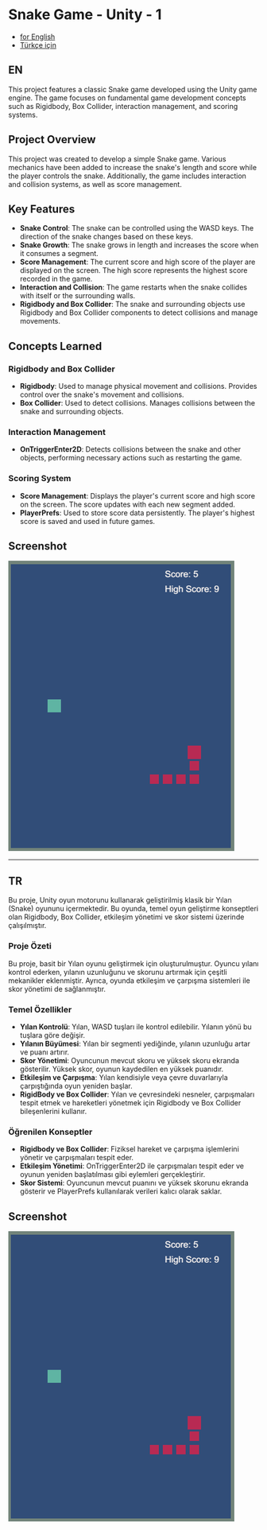 # Snake Game - Unity  - 1

- [for English](#en)
- [Türkçe için](#tr)


## EN <a name="en">

This project features a classic Snake game developed using the Unity game engine. The game focuses on fundamental game development concepts such as Rigidbody, Box Collider, interaction management, and scoring systems.

## Project Overview 

This project was created to develop a simple Snake game. Various mechanics have been added to increase the snake's length and score while the player controls the snake. Additionally, the game includes interaction and collision systems, as well as score management.

## Key Features

- **Snake Control**: The snake can be controlled using the WASD keys. The direction of the snake changes based on these keys.
- **Snake Growth**: The snake grows in length and increases the score when it consumes a segment.
- **Score Management**: The current score and high score of the player are displayed on the screen. The high score represents the highest score recorded in the game.
- **Interaction and Collision**: The game restarts when the snake collides with itself or the surrounding walls.
- **Rigidbody and Box Collider**: The snake and surrounding objects use Rigidbody and Box Collider components to detect collisions and manage movements.

## Concepts Learned

### Rigidbody and Box Collider

- **Rigidbody**: Used to manage physical movement and collisions. Provides control over the snake's movement and collisions.
- **Box Collider**: Used to detect collisions. Manages collisions between the snake and surrounding objects.

### Interaction Management

- **OnTriggerEnter2D**: Detects collisions between the snake and other objects, performing necessary actions such as restarting the game.

### Scoring System

- **Score Management**: Displays the player's current score and high score on the screen. The score updates with each new segment added.
- **PlayerPrefs**: Used to store score data persistently. The player's highest score is saved and used in future games.

## Screenshot

![SS](sneak.png)


---

## TR <a name="tr">

Bu proje, Unity oyun motorunu kullanarak geliştirilmiş klasik bir Yılan (Snake) oyununu içermektedir. Bu oyunda, temel oyun geliştirme konseptleri olan Rigidbody, Box Collider, etkileşim yönetimi ve skor sistemi üzerinde çalışılmıştır.

### Proje Özeti <a name="tr">

Bu proje, basit bir Yılan oyunu geliştirmek için oluşturulmuştur. Oyuncu yılanı kontrol ederken, yılanın uzunluğunu ve skorunu artırmak için çeşitli mekanikler eklenmiştir. Ayrıca, oyunda etkileşim ve çarpışma sistemleri ile skor yönetimi de sağlanmıştır.

### Temel Özellikler

- **Yılan Kontrolü**: Yılan, WASD tuşları ile kontrol edilebilir. Yılanın yönü bu tuşlara göre değişir.
- **Yılanın Büyümesi**: Yılan bir segmenti yediğinde, yılanın uzunluğu artar ve puanı artırır.
- **Skor Yönetimi**: Oyuncunun mevcut skoru ve yüksek skoru ekranda gösterilir. Yüksek skor, oyunun kaydedilen en yüksek puanıdır.
- **Etkileşim ve Çarpışma**: Yılan kendisiyle veya çevre duvarlarıyla çarpıştığında oyun yeniden başlar.
- **RigidBody ve Box Collider**: Yılan ve çevresindeki nesneler, çarpışmaları tespit etmek ve hareketleri yönetmek için Rigidbody ve Box Collider bileşenlerini kullanır.

### Öğrenilen Konseptler

- **Rigidbody ve Box Collider**: Fiziksel hareket ve çarpışma işlemlerini yönetir ve çarpışmaları tespit eder.
- **Etkileşim Yönetimi**: OnTriggerEnter2D ile çarpışmaları tespit eder ve oyunun yeniden başlatılması gibi eylemleri gerçekleştirir.
- **Skor Sistemi**: Oyuncunun mevcut puanını ve yüksek skorunu ekranda gösterir ve PlayerPrefs kullanılarak verileri kalıcı olarak saklar.

## Screenshot

![SS](sneak.png)

